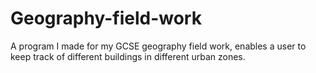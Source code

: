 # Geography-field-work
A program I made for my GCSE geography field work, enables a user to keep track of different buildings in different urban zones.
